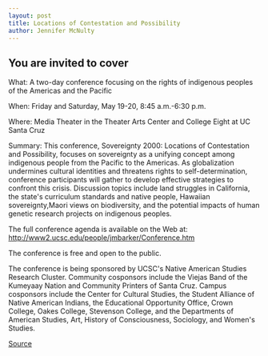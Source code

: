 ```yaml
---
layout: post
title: Locations of Contestation and Possibility
author: Jennifer McNulty
---
```


## You are invited to cover

What: A two-day conference focusing on the rights of indigenous peoples of the Americas and the Pacific

When: Friday and Saturday, May 19-20, 8:45 a.m.-6:30 p.m.

Where: Media Theater in the Theater Arts Center and College Eight at UC Santa Cruz

Summary: This conference, Sovereignty 2000: Locations of Contestation and Possibility, focuses on sovereignty as a unifying concept among indigenous people from the Pacific to the Americas. As globalization undermines cultural identities and threatens rights to self-determination, conference participants will gather to develop effective strategies to confront this crisis. Discussion topics include land struggles in California, the state's curriculum standards and native people, Hawaiian sovereignty,Maori views on biodiversity, and the potential impacts of human genetic research projects on indigenous peoples.

The full conference agenda is available on the Web at: <http://www2.ucsc.edu/people/jmbarker/Conference.htm>

The conference is free and open to the public.

The conference is being sponsored by UCSC's Native American Studies Research Cluster. Community cosponsors include the Viejas Band of the Kumeyaay Nation and Community Printers of Santa Cruz. Campus cosponsors include the Center for Cultural Studies, the Student Alliance of Native American Indians, the Educational Opportunity Office, Crown College, Oakes College, Stevenson College, and the Departments of American Studies, Art, History of Consciousness, Sociology, and Women's Studies.

[Source](http://www1.ucsc.edu/news_events/press_releases/archive/99-00/05-00/sovereignty2000.htm "Permalink to Locations of Contestation and Possibility")